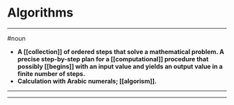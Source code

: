 # Algorithms
---
#noun
- **A [[collection]] of ordered steps that solve a mathematical problem. A precise step-by-step plan for a [[computational]] procedure that possibly [[begins]] with an input value and yields an output value in a finite number of steps.**
- **Calculation with Arabic numerals; [[algorism]].**
---
---
